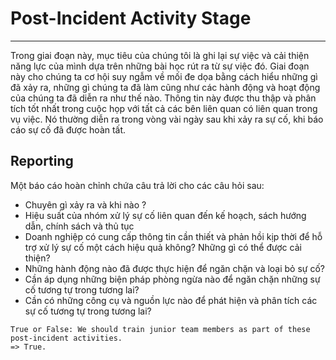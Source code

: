 # Post-Incident Activity Stage
---
Trong giai đoạn này, mục tiêu của chúng tôi là ghi lại sự việc và cải thiện năng lực của mình dựa trên những bài học rút ra từ sự việc đó. Giai đoạn này cho chúng ta cơ hội suy ngẫm về mối đe dọa bằng cách hiểu những gì đã xảy ra, những gì chúng ta đã làm cũng như các hành động và hoạt động của chúng ta đã diễn ra như thế nào. Thông tin này được thu thập và phân tích tốt nhất trong cuộc họp với tất cả các bên liên quan có liên quan trong vụ việc. Nó thường diễn ra trong vòng vài ngày sau khi xảy ra sự cố, khi báo cáo sự cố đã được hoàn tất.

## Reporting
Một báo cáo hoàn chỉnh chứa câu trả lời cho các câu hỏi sau: 
- Chuyên gì xảy ra và khi nào ?
- Hiệu suất của nhóm xử lý sự cố liên quan đến kế hoạch, sách hướng dẫn, chính sách và thủ tục
- Doanh nghiệp có cung cấp thông tin cần thiết và phản hồi kịp thời để hỗ trợ xử lý sự cố một cách hiệu quả không? Những gì có thể được cải thiện?
- Những hành động nào đã được thực hiện để ngăn chặn và loại bỏ sự cố?
- Cần áp dụng những biện pháp phòng ngừa nào để ngăn chặn những sự cố tương tự trong tương lai?
- Cần có những công cụ và nguồn lực nào để phát hiện và phân tích các sự cố tương tự trong tương lai?

```
True or False: We should train junior team members as part of these post-incident activities.
=> True.
```